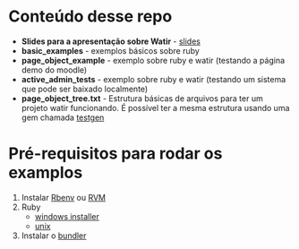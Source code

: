 <h1>Conteúdo desse repo</h1>

<ul>
  <li><strong>Slides para a apresentação sobre Watir</strong> - <a target="_BLANK" href="http://www.slideshare.net/rafalima07/apresentao-de-ruby-com-watir-webdriver">slides</a> </li>
  <li><strong>basic_examples</strong> - exemplos básicos sobre ruby</li>
  <li><strong>page_object_example</strong> - exemplo sobre ruby e watir (testando a página demo do moodle)</li>
  <li><strong>active_admin_tests</strong> - exemplo sobre ruby e watir (testando um sistema que pode ser baixado localmente)</li>
  <li><strong>page_object_tree.txt</strong> - Estrutura básicas de arquivos para ter um projeto watir funcionando. É possível ter a mesma estrutura usando uma gem chamada <a href="https://github.com/cheezy/testgen">testgen</a></li>
</ul>


<h1>Pré-requisitos para rodar os examplos</h1>

<ol>
  <li>Instalar <a target="_BLANK" href="https://github.com/sstephenson/rbenv">Rbenv</a> ou <a target="_BLANK" href="http://rvm.io/rvm/install">RVM</a></li>
  <li>Ruby
    <ul>
      <li><a target="_BLANK" href="http://rubyinstaller.org/">windows installer</a></li>
      <li><a target="_BLANK" href="https://github.com/sstephenson/rbenv#installing-ruby-versions">unix</a></li>
    </ul>
  </li>
  <li>Instalar o <a target="_BLANK" href="http://bundler.io/">bundler</a></li>
</ol>
